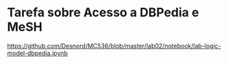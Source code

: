 # Tarefa sobre Acesso a DBPedia e MeSH
https://github.com/Desnord/MC536/blob/master/lab02/notebook/lab-logic-model-dbpedia.ipynb
